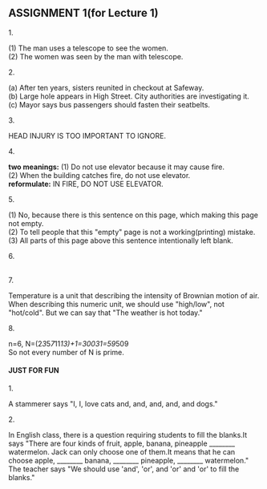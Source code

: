 ## ASSIGNMENT 1(for Lecture 1)

1.<br/>

(1) The man uses a telescope to see the women.<br/>
(2) The women was seen by the man with telescope.<br/>

2.<br/>

(a) After ten years, sisters reunited in checkout at Safeway.<br/>
(b) Large hole appears in High Street. City authorities are investigating it.<br/>
(c) Mayor says bus passengers should fasten their seatbelts.<br/>

3.<br/>

HEAD INJURY IS TOO IMPORTANT TO IGNORE.<br/>

4.<br/>

**two meanings:**
(1) Do not use elevator because it may cause fire.<br/>
(2) When the building catches fire, do not use elevator.<br/>
**reformulate:**
IN FIRE, DO NOT USE ELEVATOR.<br/>

5.<br/>

(1) No, because there is this sentence on this page, which making this page not empty.<br/>
(2) To tell people that this "empty" page is not a working(printing) mistake.<br/>
(3) All parts of this page above this sentence intentionally left blank.<br/>

6.<br/>
<br/>


7.<br/>

Temperature is a unit that describing the intensity of Brownian motion of air. When describing this numeric unit, we should use "high/low", not "hot/cold". But we can say that "The weather is hot today."<br/>

8.<br/>

n=6, N=(2*3*5*7*11*13)+1=30031=59*509<br/>
So not every number of N is prime.<br/>

#### JUST FOR FUN

1.<br/>

A stammerer says "I, I, love cats and, and, and, and, and dogs."<br/>

2.<br/>

In English class, there is a question requiring students to fill the blanks.It says "There are four kinds of fruit, apple, banana, pineapple ________ watermelon. Jack can only choose one of them.It means that he can choose apple, ________ banana, ________ pineapple, ________ watermelon." The teacher says "We should use 'and', 'or', and 'or' and 'or' to fill the blanks."<br/>
